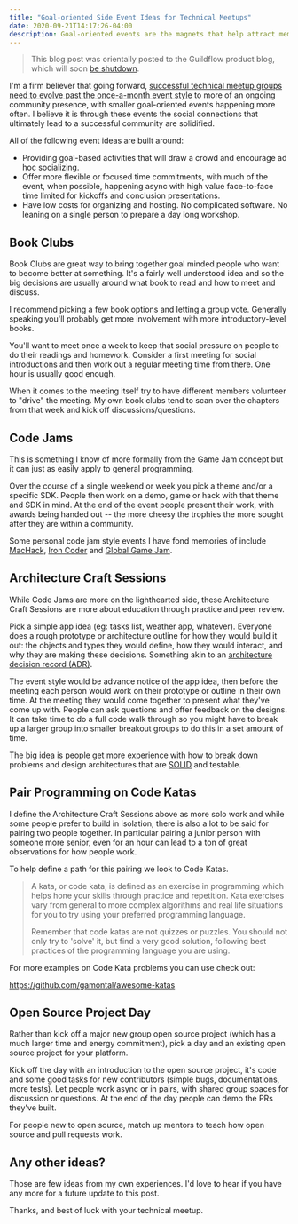 ```yaml
---
title: "Goal-oriented Side Event Ideas for Technical Meetups"
date: 2020-09-21T14:17:26-04:00
description: Goal-oriented events are the magnets that help attract members. Social bonds and community come through these events.
---
```


> This blog post was orientally posted to the Guildflow product blog, which will soon [be shutdown](/posts/2021/10/guildflow-shutdown/).

I'm a firm believer that going forward, [successful technical meetup groups need to evolve past the once-a-month event style](/posts/2020/8/evolve-or-die-its-time-to-rethink-meetup-groups/) to more of an ongoing community presence, with smaller goal-oriented events happening more often. I believe it is through these events the social connections that ultimately lead to a successful community are solidified.

All of the following event ideas are built around:

* Providing goal-based activities that will draw a crowd and encourage ad hoc socializing.
* Offer more flexible or focused time commitments, with much of the event, when possible, happening async with high value face-to-face time limited for kickoffs and conclusion presentations.
* Have low costs for organizing and hosting. No complicated software. No leaning on a single person to prepare a day long workshop.

## Book Clubs

Book Clubs are great way to bring together goal minded people who want to become better at something. It's a fairly well understood idea and so the big decisions are usually around what book to read and how to meet and discuss.

I recommend picking a few book options and letting a group vote. Generally speaking you'll probably get more involvement with more introductory-level books. 

You'll want to meet once a week to keep that social pressure on people to do their readings and homework. Consider a first meeting for social introductions and then work out a regular meeting time from there. One hour is usually good enough. 

When it comes to the meeting itself try to have different members volunteer to "drive" the meeting. My own book clubs tend to scan over the chapters from that week and kick off discussions/questions.

## Code Jams 

This is something I know of more formally from the Game Jam concept but it can just as easily apply to general programming. 

Over the course of a single weekend or week you pick a theme and/or a specific SDK. People then work on a demo, game or hack with that theme and SDK in mind. At the end of the event people present their work, with awards being handed out -- the more cheesy the trophies the more sought after they are within a community.

Some personal code jam style events I have fond memories of include [MacHack](https://en.wikipedia.org/wiki/MacHack), [Iron Coder](https://arstechnica.com/gadgets/2006/10/5786/) and [Global Game Jam](https://globalgamejam.org/).

## Architecture Craft Sessions

While Code Jams are more on the lighthearted side, these Architecture Craft Sessions are more about education through practice and peer review.

Pick a simple app idea (eg: tasks list, weather app, whatever). Everyone does a rough prototype or architecture outline for how they would build it out: the objects and types they would define, how they would interact, and why they are making these decisions. Something akin to an [architecture decision record (ADR)](https://github.com/joelparkerhenderson/architecture_decision_record).

The event style would be advance notice of the app idea, then before the meeting each person would work on their prototype or outline in their own time. At the meeting they would come together to present what they've come up with. People can ask questions and offer feedback on the designs. It can take time to do a full code walk through so you might have to break up a larger group into smaller breakout groups to do this in a set amount of time.

The big idea is people get more experience with how to break down problems and design architectures that are [SOLID](https://en.wikipedia.org/wiki/SOLID) and testable.

## Pair Programming on Code Katas

I define the Architecture Craft Sessions above as more solo work and while some people prefer to build in isolation, there is also a lot to be said for pairing two people together. In particular pairing a junior person with someone more senior, even for an hour can lead to a ton of great observations for how people work.

To help define a path for this pairing we look to Code Katas. 

> A kata, or code kata, is defined as an exercise in programming which helps hone your skills through practice and repetition. Kata exercises vary from general to more complex algorithms and real life situations for you to try using your preferred programming language.
> 
> Remember that code katas are not quizzes or puzzles. You should not only try to 'solve' it, but find a very good solution, following best practices of the programming language you are using.

For more examples on Code Kata problems you can use check out:

<https://github.com/gamontal/awesome-katas>

## Open Source Project Day

Rather than kick off a major new group open source project (which has a much larger time and energy commitment), pick a day and an existing open source project for your platform. 

Kick off the day with an introduction to the open source project, it's code and some good tasks for new contributors (simple bugs, documentations, more tests). Let people work async or in pairs, with shared group spaces for discussion or questions. At the end of the day people can demo the PRs they've built.

For people new to open source, match up mentors to teach how open source and pull requests work.

## Any other ideas?

Those are few ideas from my own experiences. I'd love to hear if you have any more for a future update to this post.

Thanks, and best of luck with your technical meetup.
